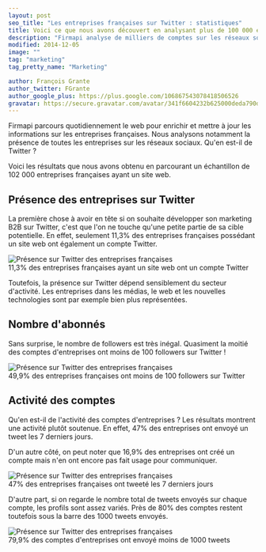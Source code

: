 ```yaml
---
layout: post
seo_title: "Les entreprises françaises sur Twitter : statistiques"
title: Voici ce que nous avons découvert en analysant plus de 100 000 entreprises françaises sur Twitter
description: "Firmapi analyse de milliers de comptes sur les réseaux sociaux quotidiennement. Voici un aperçu de la présence des entreprises françaises sur Twitter."
modified: 2014-12-05
image: ""
tag: "marketing"
tag_pretty_name: "Marketing"

author: François Grante
author_twitter: FGrante
author_google_plus: https://plus.google.com/106867543078418506526
gravatar: https://secure.gravatar.com/avatar/341f6604232b625000deda790d8d39cd?d=mm&s=30&r=G
---
```



Firmapi parcours quotidiennement le web pour enrichir et mettre à jour les informations sur les entreprises françaises. Nous analysons notamment la présence de toutes les entreprises sur les réseaux sociaux. Qu'en est-il de Twitter ?

Voici les résultats que nous avons obtenu en parcourant un échantillon de 102 000 entreprises françaises ayant un site web.

## Présence des entreprises sur Twitter

La première chose à avoir en tête si on souhaite développer son marketing B2B sur Twitter, c'est que l'on ne touche qu'une petite partie de sa cible potentielle. En effet, seulement 11,3% des entreprises françaises possédant un site web ont également un compte Twitter.

<img alt="Présence sur Twitter des entreprises françaises" src="https://d144bz4d6i1vob.cloudfront.net/blog/2014-12-04/short_twitter_presence.png" />

<div class="click-to-tweet">
  11,3% des entreprises françaises ayant un site web ont un compte Twitter
  <a class="tweet-link" data-original-title="Retweeter ça" data-placement="top" data-toggle="tooltip" href="https://twitter.com/intent/retweet?tweet_id=540301154098610176&related=_Firmapi"><i class="fa fa-twitter"></i></a>
</div>

Toutefois, la présence sur Twitter dépend sensiblement du secteur d'activité. Les entreprises dans les médias, le web et les nouvelles technologies sont par exemple bien plus représentées.

## Nombre d'abonnés

Sans surprise, le nombre de followers est très inégal. Quasiment la moitié des comptes d'entreprises ont moins de 100 followers sur Twitter !

<img alt="Présence sur Twitter des entreprises françaises" src="https://d144bz4d6i1vob.cloudfront.net/blog/2014-12-04/short_twitter_nombre_followers.png" />

<div class="click-to-tweet">
  49,9% des entreprises françaises ont moins de 100 followers sur Twitter
  <a class="tweet-link" data-original-title="Retweeter ça" data-placement="top" data-toggle="tooltip" href="https://twitter.com/intent/retweet?tweet_id=540301833693310977&related=_Firmapi"><i class="fa fa-twitter"></i></a>
</div>

## Activité des comptes

Qu'en est-il de l'activité des comptes d'entreprises ? Les résultats montrent une activité plutôt soutenue. En effet, 47% des entreprises ont envoyé un tweet les 7 derniers jours.

D'un autre côté, on peut noter que 16,9% des entreprises ont créé un compte mais n'en ont encore pas fait usage pour communiquer.

<img alt="Présence sur Twitter des entreprises françaises" src="https://d144bz4d6i1vob.cloudfront.net/blog/2014-12-04/short_twitter_dernier_tweet.png" />

<div class="click-to-tweet">
  47% des entreprises françaises ont tweeté les 7 derniers jours
  <a class="tweet-link" data-original-title="Retweeter ça" data-placement="top" data-toggle="tooltip" href="https://twitter.com/intent/retweet?tweet_id=540302075075497986&related=_Firmapi"><i class="fa fa-twitter"></i></a>
</div>

D'autre part, si on regarde le nombre total de tweets envoyés sur chaque compte, les profils sont assez variés. Près de 80% des comptes restent toutefois sous la barre des 1000 tweets envoyés.

<img alt="Présence sur Twitter des entreprises françaises" src="https://d144bz4d6i1vob.cloudfront.net/blog/2014-12-04/short_twitter_nombre_tweets.png" />

<div class="click-to-tweet">
  79,9% des comptes d'entreprises ont envoyé moins de 1000 tweets
  <a class="tweet-link" data-original-title="Retweeter ça" data-placement="top" data-toggle="tooltip" href="https://twitter.com/intent/retweet?tweet_id=540302224728289280&related=_Firmapi"><i class="fa fa-twitter"></i></a>
</div>
